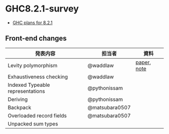 # GHC8.2.1-survey

- [GHC plans for 8.2.1](https://ghc.haskell.org/trac/ghc/wiki/Status/GHC-8.2.1)

## Front-end changes

発表内容 | 担当者 | 資料
----|----|----
Levity polymorphism | @waddlaw | [paper](/levity/levity-polymorphism.md), [note](/levity/note.md)
Exhaustiveness checking | @waddlaw | |
Indexed Typeable representations | @pythonissam |
Deriving | @pythonissam |
Backpack | @matsubara0507 |
Overloaded record fields | @matsubara0507 |
Unpacked sum types | |
